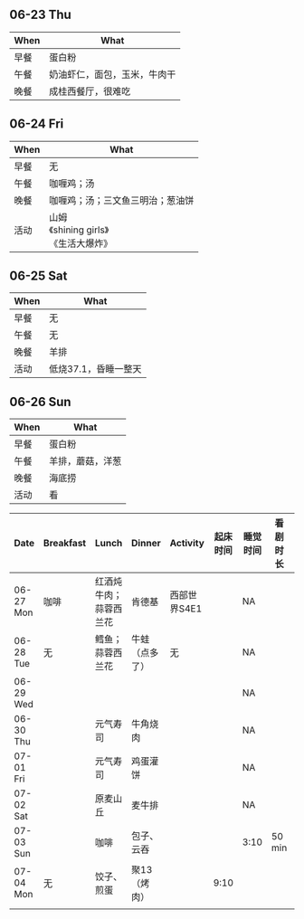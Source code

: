 ## 06-23 Thu

|When|What|
|----|----|
|早餐|蛋白粉|
|午餐|奶油虾仁，面包，玉米，牛肉干|
|晚餐|成桂西餐厅，很难吃|


## 06-24 Fri

|When|What|
|----|----|
|早餐|无|
|午餐|咖喱鸡；汤|
|晚餐|咖喱鸡；汤；三文鱼三明治；葱油饼|
|活动|山姆<br />《shining girls》<br />《生活大爆炸》|



## 06-25 Sat

|When|What|
|----|----|
|早餐|无|
|午餐|无|
|晚餐|羊排|
|活动|低烧37.1，昏睡一整天|



## 06-26 Sun

|When|What|
|----|----|
|早餐|蛋白粉|
|午餐|羊排，蘑菇，洋葱|
|晚餐|海底捞|
|活动|看|



| Date      | Breakfast | Lunch                  | Dinner         | Activity     | 起床时间 | 睡觉时间|看剧时长 | 游戏时长 |
| --------- | --------- | ---------------------- | -------------- | ------------ | -------- | -------- |-------- | -------- |
| 06-27 Mon | 咖啡      | 红酒炖牛肉；蒜蓉西兰花 | 肯德基         | 西部世界S4E1 |          | NA |         |  |
| 06-28 Tue | 无        | 鳕鱼；蒜蓉西兰花       | 牛蛙（点多了） | 无           |          |NA |         |  |
| 06-29 Wed |           |                        |                |              |          |NA |         |  |
| 06-30 Thu |           | 元气寿司               | 牛角烧肉       |              |          |NA |         |  |
| 07-01 Fri |           | 元气寿司               | 鸡蛋灌饼       |              |          |NA |         |  |
| 07-02 Sat |           | 原麦山丘               | 麦牛排         |              |          |NA |         |  |
| 07-03 Sun |           | 咖啡                   | 包子、云吞     |              |          |3:10 | 50 min | 0 |
| 07-04 Mon | 无        | 饺子、煎蛋 | 聚13（烤肉） |              | 9:10     | |         | 0 |
|           |           |                        |                |              |          | |         |  |


